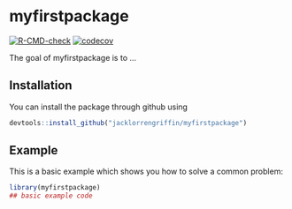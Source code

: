 
# myfirstpackage

<!-- badges: start -->
[![R-CMD-check](https://github.com/jacklorrengriffin/myfirstpackage/workflows/R-CMD-check/badge.svg)](https://github.com/jacklorrengriffin/myfirstproject/actions)
[![codecov](https://codecov.io/gh/jacklorrengriffin/myfirstpackage/branch/master/graph/badge.svg?token=1HQ3DJP0VV)](https://codecov.io/gh/jacklorrengriffin/myfirstpackage)
<!-- badges: end -->

The goal of myfirstpackage is to ...

## Installation

You can install the package through github using

``` r
devtools::install_github("jacklorrengriffin/myfirstpackage")
```

## Example

This is a basic example which shows you how to solve a common problem:

``` r
library(myfirstpackage)
## basic example code
```

